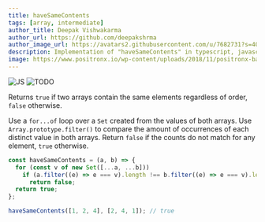 ```yaml
---
title: haveSameContents
tags: [array, intermediate]
author_title: Deepak Vishwakarma
author_url: https://github.com/deepakshrma
author_image_url: https://avatars2.githubusercontent.com/u/7682731?s=400
description: Implementation of "haveSameContents" in typescript, javascript and deno.
image: https://www.positronx.io/wp-content/uploads/2018/11/positronx-banner-1152-1.jpg
---
```


![JS](https://img.shields.io/badge/supports-javascript-yellow.svg?style=flat-square)
![TODO](https://img.shields.io/badge///TODO-blue.svg?style=flat-square)

Returns `true` if two arrays contain the same elements regardless of order, `false` otherwise.

Use a `for...of` loop over a `Set` created from the values of both arrays.
Use `Array.prototype.filter()` to compare the amount of occurrences of each distinct value in both arrays.
Return `false` if the counts do not match for any element, `true` otherwise.

```js
const haveSameContents = (a, b) => {
  for (const v of new Set([...a, ...b]))
    if (a.filter((e) => e === v).length !== b.filter((e) => e === v).length)
      return false;
  return true;
};
```

```js
haveSameContents([1, 2, 4], [2, 4, 1]); // true
```
